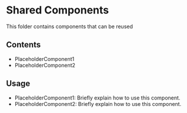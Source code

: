 # Shared Components

This folder contains components that can be reused

## Contents

- PlaceholderComponent1
- PlaceholderComponent2

## Usage

- PlaceholderComponent1: Briefly explain how to use this component.
- PlaceholderComponent2: Briefly explain how to use this component.
